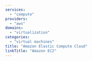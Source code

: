 ```yaml
---
services:
  - "compute"
providers:
  - "aws"
domains:
  - "virtualization"
categories:
  - "virtual machines"
title: "Amazon Elastic Compute Cloud"
linkTitle: "Amazon EC2"
---
```

